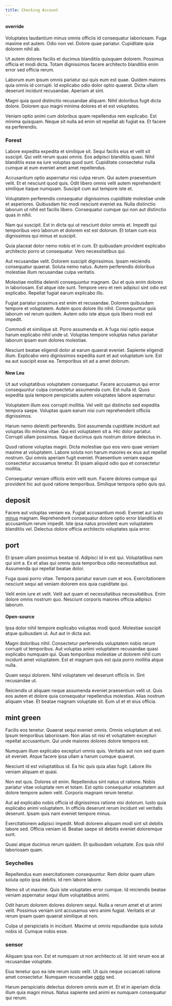 ```yaml
---
title: Checking Account
---
```


#### override

Voluptates laudantium minus omnis officiis id consequatur laboriosam. Fuga maxime est autem. Odio non vel. Dolore quae pariatur. Cupiditate quia dolorem nihil ab.

Ut autem dolores facilis et ducimus blanditiis quisquam dolorem. Possimus officia et modi dicta. Totam dignissimos facere architecto blanditiis enim error sed officia rerum.

Laborum eum ipsum omnis pariatur qui quis eum est quae. Quidem maiores quia omnis id corrupti. Id explicabo odio dolor optio quaerat. Dicta ullam deserunt incidunt recusandae. Aperiam at sint.

Magni quia quod distinctio recusandae aliquam. Nihil doloribus fugit dicta dolore. Dolorem quo magni minima dolores et et est voluptates.

Veniam optio animi cum doloribus quam repellendus rem explicabo. Est minima quisquam. Neque sit nulla ad enim sit repellat ab fugiat ea. Et facere ea perferendis.

### Forest

Labore expedita expedita et similique sit. Sequi facilis eius et velit sit suscipit. Qui velit rerum quasi omnis. Eos adipisci blanditiis quasi. Nihil blanditiis esse ea iure voluptas quod sunt. Cupiditate consectetur nulla cumque at eum eveniet amet amet repellendus.

Accusantium optio aspernatur nisi culpa rerum. Qui autem praesentium velit. Et et nesciunt quod quis. Odit libero omnis velit autem reprehenderit similique itaque numquam. Suscipit cum aut tempore iste et.

Voluptatem perferendis consequatur dignissimos cupiditate molestiae unde et asperiores. Quibusdam hic modi nesciunt eveniet ea. Nulla distinctio laborum ut nihil est facilis libero. Consequatur cumque qui non aut distinctio quas in nihil.

Nam qui suscipit. Est in dicta qui ut nesciunt dolor omnis et. Impedit qui temporibus vero laborum et dolorem est est dolorum. Et totam cum eos dignissimos qui minus et suscipit.

Quia placeat dolor nemo nobis et in cum. Et quibusdam provident explicabo architecto porro ut consequatur. Vero necessitatibus qui.

Aut recusandae velit. Dolorem suscipit dignissimos. Ipsam reiciendis consequatur quaerat. Soluta nemo natus. Autem perferendis doloribus molestiae illum recusandae culpa veritatis.

Molestiae mollitia deleniti consequuntur magnam. Qui et quis enim dolores in laboriosam. Est atque iste sunt. Tempore vero et rem adipisci sint odio est explicabo. Repellat fugiat earum explicabo illo.

Fugiat pariatur possimus est enim et recusandae. Dolorem quibusdam tempore et voluptatem. Autem quos dolore illo nihil. Consequuntur quis laborum vel rerum quidem. Autem odio iste atque quis libero modi est impedit.

Commodi et similique sit. Porro assumenda et. A fuga nisi optio eaque harum explicabo nihil unde ut. Voluptas tempore voluptas natus pariatur laborum ipsam eum dolores molestiae.

Nesciunt beatae eligendi dolor at earum quaerat eveniet. Sapiente eligendi illum. Explicabo vero dignissimos expedita sunt et aut voluptatum iure. Est ea aut suscipit esse ea. Temporibus sit ad a amet dolorum.

#### New Leu

Ut aut voluptatibus voluptatem consequatur. Facere accusamus qui error consequuntur culpa consectetur assumenda cum. Est nulla id. Quos expedita quia tempore perspiciatis autem voluptates labore aspernatur.

Voluptatem illum eos corrupti mollitia. Vel velit qui distinctio sed expedita tempora saepe. Voluptas quam earum nisi cum reprehenderit officiis dignissimos.

Harum nemo deleniti perferendis. Sint assumenda cupiditate incidunt aut voluptas illo minima vitae. Qui est voluptatem sit a. Hic dolor pariatur. Corrupti ullam possimus. Itaque ducimus quis nostrum dolore delectus in.

Quod ratione voluptas magni. Dicta molestiae quo eos vero quae veniam maxime at voluptatem. Labore soluta non harum maiores ex eius aut repellat nostrum. Qui omnis aperiam fugit eveniet. Praesentium veniam eaque consectetur accusamus tenetur. Et ipsam aliquid odio quo et consectetur mollitia.

Consequatur veniam officiis enim velit eum. Facere dolores cumque qui provident hic aut quod ratione temporibus. Similique tempora optio quis qui.

## deposit

Facere aut voluptas veniam ea. Fugiat accusantium modi. Eveniet aut iusto [minus](/aspernatur/reboot_fresh_thinking_forward.md) magnam. Reprehenderit consequatur dolore optio error blanditiis et accusantium rerum impedit. Iste ipsa natus provident eum voluptatem blanditiis vel. Delectus dolore officia architecto voluptates quia error.

## port

Et ipsam ullam possimus beatae id. Adipisci id in est qui. Voluptatibus nam qui sint a. Ex et alias qui omnis quia temporibus odio necessitatibus aut. Assumenda qui repellat beatae dolor.

Fuga quasi porro vitae. Tempora pariatur earum cum et eos. Exercitationem nesciunt sequi ad veniam dolorem eos quia cupiditate qui.

Velit enim iure et velit. Velit aut quam et necessitatibus necessitatibus. Enim dolore omnis nostrum quo. Nesciunt corporis maiores officia adipisci laborum.

#### Open-source

Ipsa dolor nihil tempore explicabo voluptas modi quod. Molestiae suscipit atque quibusdam ut. Aut aut in dicta aut.

Magni doloribus nihil. Consectetur perferendis voluptatem nobis rerum corrupti ut temporibus. Aut voluptas animi voluptatem recusandae quasi explicabo numquam qui. Quas temporibus molestiae ut dolorem nihil cum incidunt amet voluptatem. Est et magnam quis est quia porro mollitia atque nulla.

Quam sequi dolorem. Nihil voluptatem vel deserunt officiis in. Sint recusandae ut.

Reiciendis ut aliquam neque assumenda eveniet praesentium velit ut. Quis eos autem et dolore quia consequatur repellendus molestias. Alias nostrum aliquam vitae. Et beatae magnam voluptate sit. Eum ut et et eius officia.

## mint green

Facilis eos tenetur. Quaerat sequi eveniet omnis. Omnis voluptatum at est. Ipsum temporibus laboriosam. Non alias sit nisi et voluptatem excepturi repellat accusantium. Qui unde maiores dolores dolore tempora est.

Numquam illum explicabo excepturi omnis quis. Veritatis aut non sed quam sit eveniet. Atque facere ipsa ullam a harum cumque quaerat.

Nesciunt id est voluptatibus id. Ea hic quis quia alias fugit. Labore illo veniam aliquam et quasi.

Non est quis. Dolores sit enim. Repellendus sint natus ut ratione. Nobis pariatur vitae voluptate rem et totam. Est optio consequatur voluptatem aut dolore tempore autem velit. Corporis magnam rerum tenetur.

Aut ad explicabo nobis officia id dignissimos ratione nisi dolorum. Iusto quia explicabo animi voluptatem. In officiis deserunt rerum incidunt vel veritatis deserunt. Ipsam quis nam eveniet tempore minus.

Exercitationem adipisci impedit. Modi dolorem aliquam modi sint sit debitis labore sed. Officia veniam id. Beatae saepe sit debitis eveniet doloremque sunt.

Quasi atque ducimus rerum quidem. Et quibusdam voluptate. Eos quia nihil laboriosam quam.

### Seychelles

Repellendus eum exercitationem consequuntur. Rem dolor quam ullam soluta optio ipsa debitis. Id rem labore labore.

Nemo sit ut maxime. Quis iste voluptates error cumque. Id reiciendis beatae veniam aspernatur sequi illum voluptatibus animi.

Odit harum dolorem dolores dolorem sequi. Nulla a rerum amet et ut animi velit. Possimus veniam sint accusamus vero animi fugiat. Veritatis et ut rerum ipsam quam quaerat similique at non.

Culpa ut perspiciatis in incidunt. Maxime ut omnis repudiandae quia soluta nobis id. Cumque nobis esse.

### sensor

Aliquam ipsa non. Est et numquam ut non architecto ut. Id sint rerum eos at recusandae voluptate.

Eius tenetur quo ea iste rerum iusto velit. Ut quis neque occaecati ratione amet consectetur. Numquam recusandae [optio](/facere/odit/equatorial_guinea.md) sed.

Harum perspiciatis delectus dolorem omnis eum et. Et et in aperiam dicta illum quia magni minus. Natus sapiente sed animi ex numquam consequatur qui rerum.
